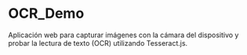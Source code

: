 # OCR_Demo
Aplicación web para capturar imágenes con la cámara del dispositivo y probar la lectura de texto (OCR) utilizando Tesseract.js.
